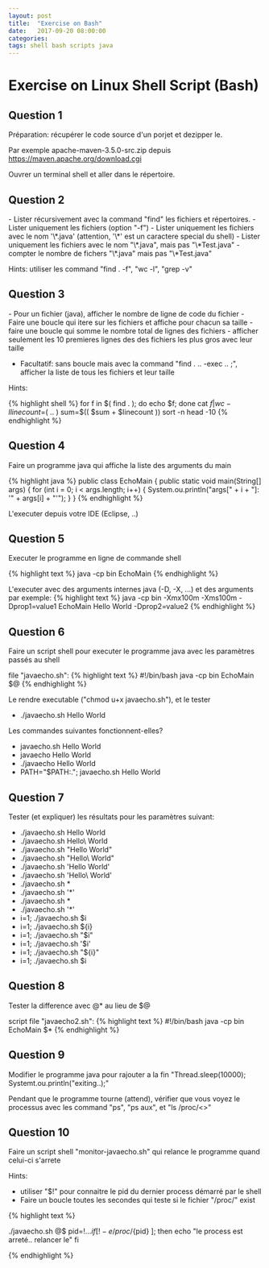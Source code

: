 ```yaml
---
layout: post
title:  "Exercise on Bash"
date:   2017-09-20 08:00:00
categories: 
tags: shell bash scripts java
---
```


<H1>Exercise on Linux Shell Script (Bash)</H1>

<H2>Question 1</H2>
Préparation: récupérer le code source d'un porjet et dezipper le.

Par exemple apache-maven-3.5.0-src.zip depuis https://maven.apache.org/download.cgi

Ouvrer un terminal shell et aller dans le répertoire.


<H2>Question 2</H2>
- Lister récursivement avec la command "find" les fichiers et répertoires.
- Lister uniquement les fichiers (option "-f")
- Lister uniquement les fichiers avec le nom '\*.java'   (attention, '\*' est un caractere special du shell)
- Lister uniquement les fichiers avec le nom "\*.java", mais pas "\*Test.java"
- compter le nombre de fichers "\*.java" mais pas "\*Test.java"


Hints: utiliser les command "find . -f", "wc -l", "grep -v" 

<H2>Question 3</H2>
- Pour un fichier (java), afficher le nombre de ligne de code du fichier 
- Faire une boucle qui itere sur les fichiers et affiche pour chacun sa taille
- faire une boucle qui somme le nombre total de lignes des fichiers
- afficher seulement les 10 premieres lignes des des fichiers les plus gros avec leur taille   

- Facultatif: sans boucle mais avec la command "find . .. -exec .. \;", afficher la liste de tous les fichiers et leur taille

Hints:

{% highlight shell %}
for f in $( find . ); do echo $f; done
cat $f | wc -l
linecount=$( .. )
sum=$(( $sum + $linecount ))
sort -n
head -10
{% endhighlight %}

<H2>Question 4</H2>
Faire un programme java qui affiche la liste des arguments du main

{% highlight java %}
public class EchoMain {
  public static void main(String[] args) {
    for (int i = 0; i < args.length; i++) {
      System.ou.println("args[" + i + "]: '" + args[i] + "'");
    }
} 
{% endhighlight %}

L'executer depuis votre IDE (Eclipse, ..)

<H2>Question 5</H2>
Executer le programme en ligne de commande shell

{% highlight text %}
java -cp bin EchoMain
{% endhighlight %}

L'executer avec des arguments internes java (-D, -X, ...) et des arguments
par exemple: 
{% highlight text %}
java -cp bin -Xmx100m -Xms100m -Dprop1=value1 EchoMain Hello World -Dprop2=value2 
{% endhighlight %}


<H2>Question 6</H2>
Faire un script shell pour executer le programme java avec les paramètres passés au shell

file "javaecho.sh":
{% highlight text %}
#!/bin/bash
java -cp bin EchoMain $@
{% endhighlight %}


Le rendre executable ("chmod u+x javaecho.sh"), et le tester

- ./javaecho.sh Hello World

Les commandes suivantes fonctionnent-elles?

- javaecho.sh Hello World
- javaecho Hello World
- ./javaecho Hello World
- PATH="$PATH:."; javaecho.sh Hello World


<H2>Question 7</H2>

Tester (et expliquer) les résultats pour les paramètres suivant:

- ./javaecho.sh Hello World
- ./javaecho.sh Hello\ World
- ./javaecho.sh "Hello World"
- ./javaecho.sh "Hello\ World"
- ./javaecho.sh 'Hello World'
- ./javaecho.sh 'Hello\ World'
- ./javaecho.sh *
- ./javaecho.sh '*'
- ./javaecho.sh \*
- ./javaecho.sh '\*'
- i=1; ./javaecho.sh $i
- i=1; ./javaecho.sh ${i}
- i=1; ./javaecho.sh "$i"
- i=1; ./javaecho.sh '$i'
- i=1; ./javaecho.sh "${i}"
- i=1; ./javaecho.sh \$i

<H2>Question 8</H2>

Tester la difference avec  @* au lieu de $@
 
script file "javaecho2.sh":
{% highlight text %}
#!/bin/bash
java -cp bin EchoMain $*
{% endhighlight %}


<H2>Question 9</H2>
Modifier le programme java pour rajouter a la fin  "Thread.sleep(10000); Systemt.ou.println("exiting..);"

Pendant que le programme tourne (attend), vérifier que vous voyez le processus avec les command "ps", "ps aux", et  "ls /proc/<<pid>>"

<H2>Question 10</H2>

Faire un script shell "monitor-javaecho.sh" qui relance le programme quand celui-ci s'arrete

Hints: 

- utiliser "$!" pour connaitre le pid du dernier process démarré par le shell
- Faire un boucle toutes les secondes qui teste si le fichier "/proc/<pid>" exist


{% highlight text %}

./javaecho.sh @$
pid=$!
...
if [ ! -e /proc/${pid} ]; then
	echo "le process est arreté.. relancer le"
fi 

{% endhighlight %}

